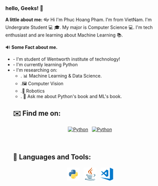 
### hello, Geeks!  👋

**A little about me:** :eyeglasses:
Hi I'm Phuc Hoang Pham. I'm from VietNam.
I'm Undergrate Student :computer: :mortar_board:. My major is Computer Science :computer:. I'm tech enthusiast and are learning about Machine Learning :books:.

:loud_sound: **Some Fact about me.** <br/>
                <ul>
                <li> - I'm student of Wentworth institute of technology!
                <li>- I'm currently learning Python
                <li>- I'm researching on:
                       <ul> <li> . 📊 Machine Learning & Data Science.<br/>
                        <li>.🖼 Computer Vision<br/>
                        <li>.🤖 Robotics<br/>
                        <li>. 💬 Ask me about Python's book and ML's book.</li>
                         </ul>

## ✉️ Find me on:


<p align="center">
 <a href="https://www.facebook.com/hoangphuc.pham.7545" target="_blank" rel="noopener noreferrer"> <img src="https://cdn.jsdelivr.net/npm/simple-icons@v3/icons/facebook.svg" alt="Python" height="40" style="vertical-align:top; margin:4px"></a>
 <a href="mailto:cioannou1997@gmail.com"> <img src="https://cdn.jsdelivr.net/npm/simple-icons@v3/icons/gmail.svg" alt="Python" height="40" style="vertical-align:top; margin:4px"></a>
</p>

<br />

## 🧰 Languages and Tools:
<p align="center">
<img src="https://raw.githubusercontent.com/github/explore/80688e429a7d4ef2fca1e82350fe8e3517d3494d/topics/python/python.png" alt="Python" height="40" style="vertical-align:top; margin:4px">
<img src="https://raw.githubusercontent.com/github/explore/80688e429a7d4ef2fca1e82350fe8e3517d3494d/topics/java/java.png" alt="Javascript" height="40" style="vertical-align:top; margin:4px">
<img src="https://raw.githubusercontent.com/github/explore/80688e429a7d4ef2fca1e82350fe8e3517d3494d/topics/visual-studio-code/visual-studio-code.png" alt="VS Code" height="40" style="vertical-align:top; margin:4px">
</p>
<!--
**thinhbotibo/thinhbotibo** is a ✨ _special_ ✨ repository because its `README.md` (this file) appears on your GitHub profile.

Here are some ideas to get you started:

        - 🔭 I’m currently working on ...
- 🌱 I’m currently learning ...
- 👯 I’m looking to collaborate on ...
- 🤔 I’m looking for help with ...
- 💬 Ask me about ...
- 📫 How to reach me: ...
- 😄 Pronouns: ...
- ⚡ Fun fact: ...
-->
